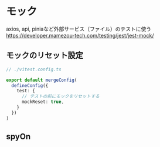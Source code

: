 # モック

axios, api, piniaなど外部サービス（ファイル）のテストに使う
https://developer.mamezou-tech.com/testing/jest/jest-mock/

## モックのリセット設定

```ts
// ./vitest.config.ts

export default mergeConfig(
  defineConfig({
    test: {
      // テストの前にモックをリセットする
      mockReset: true,
    }
  })
)

```





## spyOn

